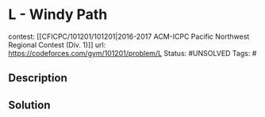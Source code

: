 # L - Windy Path

contest: [[CFICPC/101201/101201|2016-2017 ACM-ICPC Pacific Northwest Regional Contest (Div. 1)]]
url: https://codeforces.com/gym/101201/problem/L
Status: #UNSOLVED
Tags: #

## Description

## Solution

